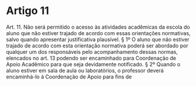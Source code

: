 # Artigo 11

Art. 11. Não será permitido o acesso às atividades acadêmicas da escola do aluno que não estiver trajado de acordo com essas
orientações normativas, salvo quando apresentar justificativa plausível.
§ 1º O aluno que não estiver trajado de acordo com esta orientação normativa poderá ser abordado por qualquer um dos
responsáveis pelo acompanhamento dessas normas, elencados no art. 13 podendo ser encaminhado para Coordenação de Apoio
Acadêmico para que seja devidamente notificado.
§ 2º Quando o aluno estiver em sala de aula ou laboratórios, o professor deverá encaminhá-lo à Coordenação de Apoio para fins de
